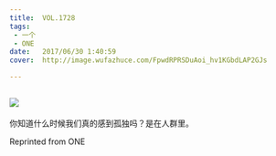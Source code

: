 ```yaml
---
title:	VOL.1728
tags:
 - 一个
 - ONE
date:	2017/06/30 1:40:59
cover:	http://image.wufazhuce.com/FpwdRPRSDuAoi_hv1KGbdLAP2GJs

---
```

![](http://image.wufazhuce.com/FpwdRPRSDuAoi_hv1KGbdLAP2GJs)
---

你知道什么时候我们真的感到孤独吗？是在人群里。
 
Reprinted from ONE

